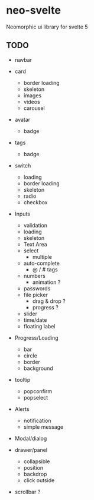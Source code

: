 # neo-svelte
Neomorphic ui library for svelte 5

## TODO
- navbar
- card
  - border loading
  - skeleton
  - images
  - videos
  - carousel
- avatar
  - badge
- tags
    - badge
- switch
    - loading
    - border loading
    - skeleton
    - radio
    - checkbox
- Inputs
    - validation
    - loading
    - skeleton
    - Text Area
    - select
        - multiple
    - auto-complete
        - @ / # tags
    - numbers
        - animation ?
    - passwords
    - file picker
        - drag & drop ?
        - progress ?
    - slider
    - time/date
    - floating label

- Progress/Loading
    - bar
    - circle
    - border
    - background
- tooltip
  - popconfirm
  - popselect

- Alerts
    - notification
    - simple message
- Modal/dialog
- drawer/panel
    - collapsible
    - position
    - backdrop
    - click outside
- scrollbar ?